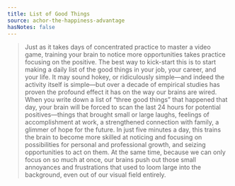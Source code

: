 ```yaml
---
title: List of Good Things
source: achor-the-happiness-advantage
hasNotes: false
---
```


> Just as it takes days of concentrated practice to master a video game, training your brain to notice more opportunities takes practice focusing on the positive. The best way to kick-start this is to start making a daily list of the good things in your job, your career, and your life. It may sound hokey, or ridiculously simple—and indeed the activity itself is simple—but over a decade of empirical studies has proven the profound effect it has on the way our brains are wired. When you write down a list of “three good things” that happened that day, your brain will be forced to scan the last 24 hours for potential positives—things that brought small or large laughs, feelings of accomplishment at work, a strengthened connection with family, a glimmer of hope for the future. In just five minutes a day, this trains the brain to become more skilled at noticing and focusing on possibilities for personal and professional growth, and seizing opportunities to act on them. At the same time, because we can only focus on so much at once, our brains push out those small annoyances and frustrations that used to loom large into the background, even out of our visual field entirely.
